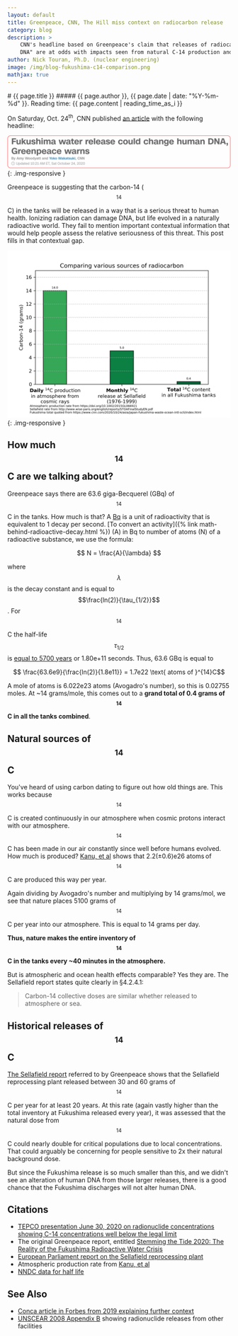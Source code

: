 ```yaml
---
layout: default
title: Greenpeace, CNN, The Hill miss context on radiocarbon release
category: blog
description: > 
    CNN's headline based on Greenpeace's claim that releases of radiocarbon (C-14) could "Alter Human
    DNA" are at odds with impacts seen from natural C-14 production and historical releases
author: Nick Touran, Ph.D. (nuclear engineering)
image: /img/blog-fukushima-c14-comparison.png
mathjax: true
---
```

<div class="row">
<div class="col-md-8" markdown="1">
# {{ page.title }}
##### {{ page.author }}, {{ page.date | date: "%Y-%m-%d" }}. Reading time: {{ page.content | reading_time_as_i }}


On Saturday, Oct. 24<sup>th</sup>, CNN published [an
article](https://www.cnn.com/2020/10/24/asia/japan-fukushima-waste-ocean-intl-scli/index.html)
with the following headline:

![Headline](/img/blog-greenpeace-dna-headline.png){: .img-responsive }

Greenpeace is suggesting that the carbon-14 ($$^{14}$$C) in the tanks will be released in
a way that is a serious threat to human health. Ionizing radiation can damage DNA, but
life evolved in a naturally radioactive world. They fail to mention important contextual
information that would help people assess the relative seriousness of this threat. This
post fills in that contextual gap.

![Plot](/img/blog-fukushima-c14-comparison.png){: .img-responsive }

## How much $$^{14}$$C are we talking about?

Greenpeace says there are 63.6 giga-Becquerel (GBq) of $$^{14}$$C in the tanks. How much
is that? A [Bq](https://en.wikipedia.org/wiki/Becquerel) is a unit of radioactivity that
is equivalent to 1 decay per second. [To convert an activity]({% link
math-behind-radioactive-decay.html %}) (A) in Bq to number of atoms (N) of a radioactive
substance, we use the formula:

$$ N = \frac{A}{\lambda} $$

where $$\lambda$$ is the decay constant and is equal to $$\frac{ln(2)}{\tau_{1/2}}$$. For
$$^{14}$$C the half-life $$\tau_{1/2}$$ is [equal to 5700
years](https://www.nndc.bnl.gov/nudat2/decaysearchdirect.jsp?nuc=14C&unc=nds) or
1.80e+11 seconds. Thus, 63.6 GBq is equal to

$$ \frac{63.6e9}{\frac{ln(2)}{1.8e11}} = 1.7e22 \text{ atoms of }^{14}C$$

A mole of atoms is 6.022e23 atoms (Avogadro's number), so this is 0.02755 moles.
At ~14 grams/mole, this comes out to a **grand total of 0.4 grams of $$^{14}$$C in all the tanks
combined**.

## Natural sources of $$^{14}$$C

You've heard of using carbon dating to figure out how old things are. This works
because $$^{14}$$C is created continuously in our atmosphere when cosmic protons interact with
our atmosphere. $$^{14}$$C has been made in our air constantly since well before humans evolved.
How much is produced? [Kanu, et al](https://doi.org/10.1002/2015GL066921) shows that 
2.2(±0.6)e26 atoms of $$^{14}$$C are produced this way per year. 

Again dividing by Avogadro's number and multiplying by 14 grams/mol, we see that nature
places 5100 grams of $$^{14}$$C per year into our atmosphere. This is equal to 14 grams per day.

**Thus, nature makes the entire inventory of $$^{14}$$C in the tanks every ~40 minutes
in the atmosphere.**

But is atmospheric and ocean health effects comparable? Yes they are. The Sellafield
report states quite clearly in §4.2.4.1:

> Carbon-14 collective doses are similar whether released to atmosphere or sea.

## Historical releases of $$^{14}$$C

[The Sellafield report](http://www.wise-paris.org/english/reports/STOAFinalStudyEN.pdf)
referred to by Greenpeace shows that the Sellafield reprocessing plant released between 30
and 60 grams of $$^{14}$$C per year for at least 20 years. At this rate (again vastly higher
than the total inventory at Fukushima released every year), it was assessed that the
natural dose from $$^{14}$$C could nearly double for critical populations due to local
concentrations. That could arguably be concerning for people sensitive to 2x their natural
background dose. 

But since the Fukushima release is so much smaller than this, and we didn't see an
alteration of human DNA from those larger releases, there is a good chance that the
Fukushima discharges will not alter human DNA.

## Citations
* [TEPCO presentation June 30, 2020 on radionuclide
  concentrations showing C-14 concentrations well below the legal limit](https://www.tepco.co.jp/en/decommission/progress/watertreatment/images/tankarea_en.pdf)
* The original Greenpeace report, entitled [Stemming the Tide 2020: The Reality of the
  Fukushima Radioactive Water
  Crisis](https://storage.googleapis.com/planet4-japan-stateless/2020/10/5768c541-the-reality-of-the-fukushima-radioactive-water-crisis_en_summary.pdf)
* [European Parliament report on the Sellafield reprocessing plant](http://www.wise-paris.org/english/reports/STOAFinalStudyEN.pdf) 
* Atmospheric production rate from [Kanu, et al](https://doi.org/10.1002/2015GL066921)
* [NNDC data for half life](https://www.nndc.bnl.gov/nudat2/decaysearchdirect.jsp?nuc=14C&unc=nds)


## See Also
* [Conca article in Forbes from 2019 explaining further context](https://www.forbes.com/sites/jamesconca/2019/09/12/its-really-ok-if-japan-dumps-radioactive-fukushima-water-into-the-ocean/#3636f309b298)
* [UNSCEAR 2008 Appendix
  B](https://www.unscear.org/docs/publications/2008/UNSCEAR_2008_Annex-B-CORR.pdf) showing
  radionuclide releases from other facilities

